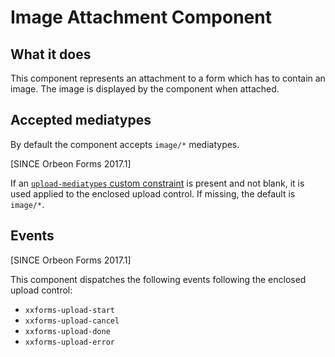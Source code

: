 # Image Attachment Component

<!-- toc -->

## What it does

This component represents an attachment to a form which has to contain an image. The image is displayed by the component
when attached.  

## Accepted mediatypes

By default the component accepts `image/*` mediatypes. 

[SINCE Orbeon Forms 2017.1]

If an [`upload-mediatypes` custom constraint](../../xforms/xpath/extension-validation.md#xxfupload-mediatypes) is
present and not blank, it is used applied to the enclosed upload control. If missing, the default is `image/*`.

## Events

[SINCE Orbeon Forms 2017.1]

This component dispatches the following events following the enclosed upload control:

- `xxforms-upload-start`
- `xxforms-upload-cancel`
- `xxforms-upload-done`
- `xxforms-upload-error`
